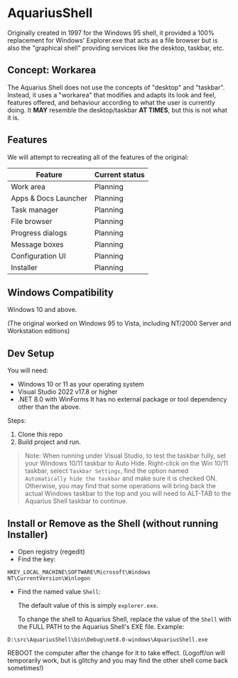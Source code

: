 # AquariusShell

Originally created in 1997 for the Windows 95 shell, it provided a 100% replacement for Windows' Explorer.exe that acts as a file browser but is also the "graphical shell" providing services like the desktop, taskbar, etc.

## Concept: Workarea
The Aquarius Shell does not use the concepts of "desktop" and "taskbar". Instead, it uses a "workarea" that modifies and adapts its look and feel, features offered, and behaviour according to what the user is currently doing. It **MAY** resemble the desktop/taskbar **AT TIMES**, but this is not what it is.


## Features
We will attempt to recreating all of the features of the original:

Feature | Current status 
--------|----------------
Work area | Planning
Apps & Docs Launcher | Planning
Task manager | Planning
File browser | Planning
Progress dialogs | Planning
Message boxes | Planning
Configuration UI | Planning
Installer | Planning

## Windows Compatibility
Windows 10 and above.

(The original worked on Windows 95 to Vista, including NT/2000 Server and Workstation editions)

## Dev Setup
You will need: 

- Windows 10 or 11 as your operating system
- Visual Studio 2022 v17.8 or higher
- .NET 8.0 with WinForms
It has no external package or tool dependency other than the above.

Steps:
1. Clone this repo
2. Build project and run. 

> Note: When running under Visual Studio, to test the taskbar fully, set your Windows 10/11 taskbar to Auto Hide. Right-click on the Win 10/11 taskbar, select `Taskbar Settings`, find the option named `Automatically hide the taskbar` and make sure it is checked ON. Otherwise, you may find that some operations will bring back the actual Windows taskbar to the top and you will need to ALT-TAB to the Aquarius Shell taskbar to continue.


## Install or Remove as the Shell (without running Installer)

- Open registry (regedit)
- Find the key:

```
HKEY_LOCAL_MACHINE\SOFTWARE\Microsoft\Windows NT\CurrentVersion\Winlogon
```

- Find the named value `Shell`:

  The default value of this is simply `explorer.exe`.

  To change the shell to Aquarius Shell, replace the value of the `Shell` with the FULL PATH to the Aquarius Shell's EXE file. Example:

```
D:\src\AquariusShell\bin\Debug\net8.0-windows\AquariusShell.exe
```

REBOOT the computer after the change for it to take effect.
(Logoff/on will temporarily work, but is glitchy and you may find the other shell come back sometimes!)

